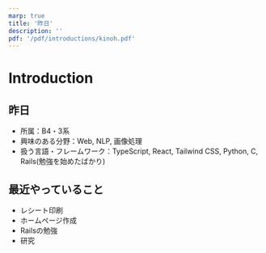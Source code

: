 ```yaml
---
marp: true
title: '昨日'
description: ''
pdf: '/pdf/introductions/kinoh.pdf'
---
```

<!--
headingDivider: 2
-->

# Introduction

## 昨日
- 所属：B4・3系
- 興味のある分野：Web, NLP, 画像処理
- 扱う言語・フレームワーク：TypeScript, React, Tailwind CSS, Python, C, Rails(勉強を始めたばかり)

## 最近やっていること
- レシート印刷
- ホームページ作成
- Railsの勉強
- 研究